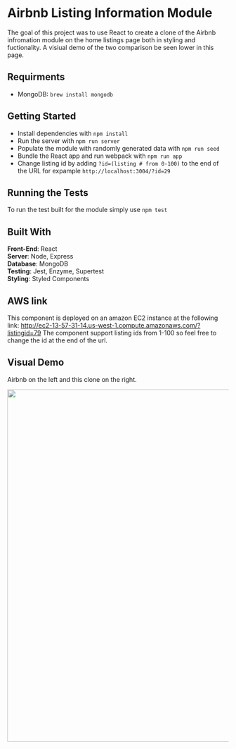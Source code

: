 
# Airbnb Listing Information Module
The goal of this project was to use React to create a clone of the Airbnb infromation module on the home listings page both in styling and fuctionality. A visiual demo of the two comparison be seen lower in this page.

## Requirments 
- MongoDB: `brew install mongodb`

## Getting Started
- Install dependencies with `npm install`
- Run the server with `npm run server`
- Populate the module with randomly generated data with `npm run seed`
- Bundle the React app and run webpack with `npm run app`
- Change listing id by adding `?id=(listing # from 0-100)` to the end of the URL for expample `http://localhost:3004/?id=29`

## Running the Tests
To run the test built for the module simply use `npm test`

## Built With
  **Front-End**: React  
  **Server**: Node, Express  
  **Database**: MongoDB  
  **Testing**: Jest, Enzyme, Supertest  
  **Styling**: Styled Components  

## AWS link
This component is deployed on an amazon EC2 instance at the following link: 
http://ec2-13-57-31-14.us-west-1.compute.amazonaws.com/?listingid=79
The component support listing ids from 1-100 so feel free to change the id at the end of the url.


## Visual Demo
Airbnb on the left and this clone on the right.  

 <img src="https://media.giphy.com/media/gf5h875WqEELIED4SO/giphy.gif" width="800px">  
 
